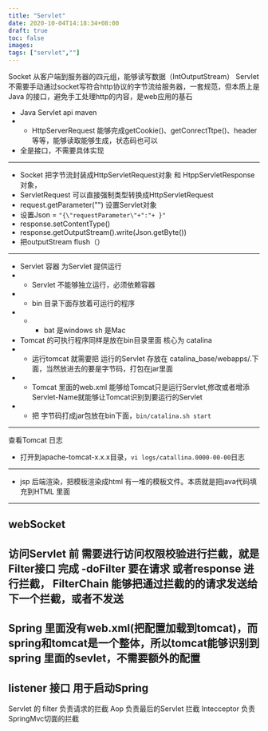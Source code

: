 ```yaml
---
title: "Servlet"
date: 2020-10-04T14:18:34+08:00
draft: true
toc: false
images:
tags: ["servlet",""]
---
```

 Socket 从客户端到服务器的四元组，能够读写数据（IntOutputStream）
 Servlet 不需要手动通过socket写符合http协议的字节流给服务器，一套规范，但本质上是Java 的接口，避免手工处理http的内容，是web应用的基石
- Java Servlet api maven
- -  HttpServerRequest 能够完成getCookie()、getConrectTtpe()、header等等，能够读取能够生成，状态码也可以
- 全是接口，不需要具体实现
---
- Socket 把字节流封装成HttpServletRequest对象 和 HtppServletResponse 对象，
- ServletRequest 可以直接强制类型转换成HttpServletRequest 
- request.getParameter("") 设置Servlet对象
- 设置Json = `"{\"requestParameter\"+":"+ }"`
- response.setContentType()
- response.getOutputStream().write(Json.getByte())
- 把outputStream flush（） 
---
- Servlet 容器 为Servlet 提供运行
- - Servlet 不能够独立运行，必须依赖容器
- -  bin 目录下面存放着可运行的程序
- - - bat 是windows sh 是Mac
- Tomcat 的可执行程序同样是放在bin目录里面 核心为 catalina 
- - 运行tomcat 就需要把 运行的Servlet 存放在 catalina_base/webapps/.下面，当然放进去的要是字节码，打包在jar里面  
- - Tomcat  里面的web.xml 能够给Tomcat只是运行Servlet,修改或者增添Servlet-Name就能够让Tomcat识别到要运行的Servlet 
- - 把 字节码打成jar包放在bin下面，`bin/catalina.sh start  `

---
查看Tomcat 日志
- 打开到apache-tomcat-x.x.x目录，`vi logs/catallina.0000-00-00`日志
- - -
- jsp 后端渲染，把模板渲染成html 有一堆的模板文件。本质就是把java代码填充到HTML 里面
---
webSocket
---
访问Servlet 前 需要进行访问权限校验进行拦截，就是Filter接口 完成
-doFilter 要在请求 或者response 进行拦截， FilterChain 能够把通过拦截的的请求发送给下一个拦截，或者不发送
---
Spring 里面没有web.xml(把配置加载到tomcat)，而spring和tomcat是一个整体，所以tomcat能够识别到spring 里面的sevlet，不需要额外的配置
---
listener 接口
用于启动Spring
---

Servlet 的 filter 负责请求的拦截
Aop  负责最后的Servlet 拦截
Intecceptor 负责SpringMvc切面的拦截
   
